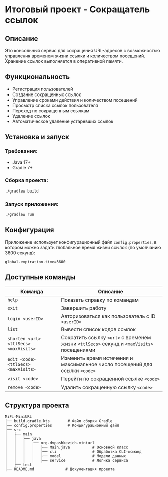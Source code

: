 # Итоговый проект - Сокращатель ссылок

## Описание
Это консольный сервис для сокращения URL-адресов с возможностью управления временем жизни ссылки и количеством посещений. Хранение ссылок выполняется в оперативной памяти.

## Функциональность
- Регистрация пользователей
- Создание сокращенных ссылок
- Управление сроками действия и количеством посещений
- Просмотр списка ссылок пользователя
- Переход по сокращенным ссылкам
- Удаление ссылок
- Автоматическое удаление устаревших ссылок

## Установка и запуск

### Требования:
- Java 17+
- Gradle 7+

### Сборка проекта:
```sh
./gradlew build
```

### Запуск приложения:
```sh
./gradlew run
```

## Конфигурация

Приложение использует конфигурационный файл `config.properties`, в котором можно задать глобальное время жизни ссылок (по умолчанию 3600 секунд):
```properties
global.expiration.time=3600
```

## Доступные команды

| Команда | Описание |
|---------|----------|
| `help` | Показать справку по командам |
| `exit` | Завершить работу |
| `login <userID>` | Авторизоваться как пользователь с ID `<userID>` |
| `list` | Вывести список кодов ссылок |
| `shorten <url> <ttlSecs> <maxVisits>` | Сократить ссылку `<url>` с временем жизни `<ttlSecs>` секунд и `<maxVisits>` посещениями |
| `edit <code> <ttlSecs> <maxVisits>` | Изменить время истечения и максимальное число посещений для ссылки `<code>` |
| `visit <code>` | Перейти по сокращенной ссылке `<code>` |
| `remove <code>` | Удалить сокращенную ссылку `<code>` |

## Структура проекта
```
MiFi-MiniURL
│── build.gradle.kts        # Файл сборки Gradle
│── config.properties       # Конфигурационный файл
│── src
│   ├── main
│   │   ├── java
│   │   │   ├── org.dvpashkevich.miniurl
│   │   │   │   ├── Main.java          # Основной класс
│   │   │   │   ├── cli                # Обработка CLI-команд
│   │   │   │   ├── model              # Модели данных
│   │   │   │   ├── service            # Логика сервиса
│   ├── test
│── README.md              # Документация проекта
```